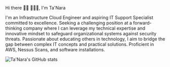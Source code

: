 Hi there 👋🏾 👩🏾‍💻, I'm Ta'Nara
<!--
<img src="GitHub.png" alt="banner">

<img src="https://www.canva.com/design/DAF-IPNYsH4/1tfmrtmClGvylI8jRE7sjg/view?utm_content=DAF-IPNYsH4&utm_campaign=designshare&utm_medium=link&utm_source=editor" alt="banner">
-->
I'm an Infrastructure Cloud Engineer and aspiring IT Support Specialist committed to excellence. Seeking a challenging position at a forward-thinking company where I can leverage my technical expertise and innovative mindset to safeguard organizational systems against security threats. Passionate about educating others in technology, I aim to bridge the gap between complex IT concepts and practical solutions. Proficient in AWS, Nessus Scans, and software installations.

[linkedin]: https://www.linkedin.com/in/taylortanara

![Ta'Nara's GitHub stats](https://github-readme-stats-ebon-chi.vercel.app/api?username=taylortn&show_icons=true&theme=radical)
<!--
**taylortn/taylortn** is a ✨ _special_ ✨ repository because its `README.md` (this file) appears on your GitHub profile.

Here are some ideas to get you started:

- 🔭 I’m currently working on ...
- 🌱 I’m currently learning ...
- 👯 I’m looking to collaborate on ...
- 🤔 I’m looking for help with ...
- 💬 Ask me about ...
- 📫 How to reach me: ...
- 😄 Pronouns: ...
- ⚡ Fun fact: ...
-->
